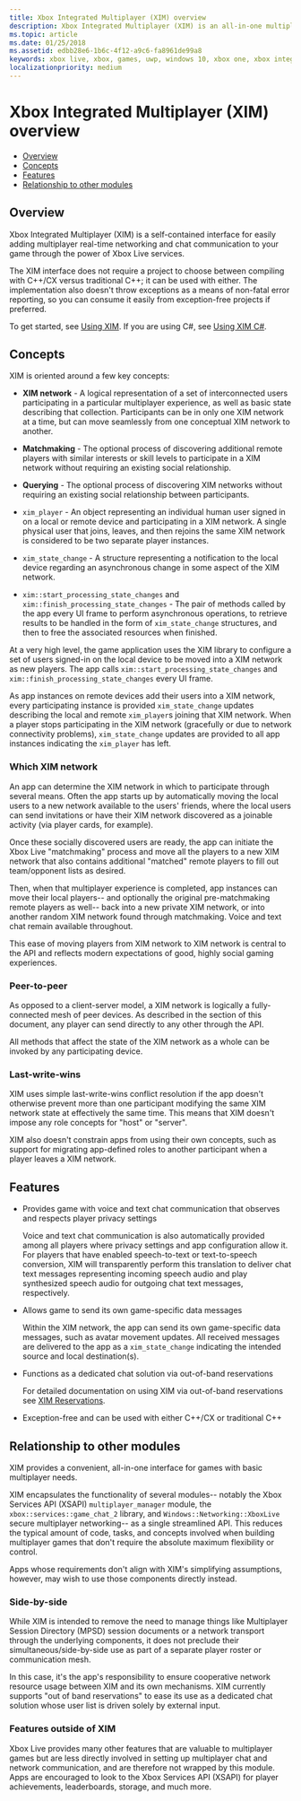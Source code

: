 ```yaml
---
title: Xbox Integrated Multiplayer (XIM) overview
description: Xbox Integrated Multiplayer (XIM) is an all-in-one multiplayer/networking/chat solution for Xbox Live games.
ms.topic: article
ms.date: 01/25/2018
ms.assetid: edbb28e6-1b6c-4f12-a9c6-fa8961de99a8
keywords: xbox live, xbox, games, uwp, windows 10, xbox one, xbox integrated multiplayer
localizationpriority: medium
---
```


# Xbox Integrated Multiplayer (XIM) overview

- [Overview](#overview)
- [Concepts](#concepts)
- [Features](#features)
- [Relationship to other modules](#relationship-to-other-modules)


## Overview

Xbox Integrated Multiplayer (XIM) is a self-contained interface for easily adding multiplayer real-time networking and chat communication to your game through the power of Xbox Live services.

The XIM interface does not require a project to choose between compiling with C++/CX versus traditional C++; it can be used with either.
The implementation also doesn't throw exceptions as a means of non-fatal error reporting, so you can consume it easily from exception-free projects if preferred.

To get started, see [Using XIM](using-xim.md).
If you are using C#, see [Using XIM C#](using-xim-cs.md).


## Concepts

XIM is oriented around a few key concepts:

- **XIM network** - A logical representation of a set of interconnected users participating in a particular multiplayer experience, as well as basic state describing that collection. Participants can be in only one XIM network at a time, but can move seamlessly from one conceptual XIM network to another.

- **Matchmaking** - The optional process of discovering additional remote players with similar interests or skill levels to participate in a XIM network without requiring an existing social relationship.

- **Querying** - The optional process of discovering XIM networks without requiring an existing social relationship between participants.

- `xim_player` - An object representing an individual human user signed in on a local or remote device and participating in a XIM network. A single physical user that joins, leaves, and then rejoins the same XIM network is considered to be two separate player instances.

- `xim_state_change` - A structure representing a notification to the local device regarding an asynchronous change in some aspect of the XIM network.

- `xim::start_processing_state_changes` and `xim::finish_processing_state_changes` - The pair of methods called by the app every UI frame to perform asynchronous operations, to retrieve results to be handled in the form of `xim_state_change` structures, and then to free the associated resources when finished.

At a very high level, the game application uses the XIM library to configure a set of users signed-in on the local device to be moved into a XIM network as new players.
The app calls `xim::start_processing_state_changes` and `xim::finish_processing_state_changes` every UI frame.

As app instances on remote devices add their users into a XIM network, every participating instance is provided `xim_state_change` updates describing the local and remote `xim_player`s joining that XIM network.
When a player stops participating in the XIM network (gracefully or due to network connectivity problems), `xim_state_change` updates are provided to all app instances indicating the `xim_player` has left.


### Which XIM network

An app can determine the XIM network in which to participate through several means.
Often the app starts up by automatically moving the local users to a new network available to the users' friends, where the local users can send invitations or have their XIM network discovered as a joinable activity (via player cards, for example).

Once these socially discovered users are ready, the app can initiate the Xbox Live "matchmaking" process and move all the players to a new XIM network that also contains additional "matched" remote players to fill out team/opponent lists as desired.

Then, when that multiplayer experience is completed, app instances can move their local players-- and optionally the original pre-matchmaking remote players as well-- back into a new private XIM network, or into another random XIM network found through matchmaking.
Voice and text chat remain available throughout.

This ease of moving players from XIM network to XIM network is central to the API and reflects modern expectations of good, highly social gaming experiences.


### Peer-to-peer

As opposed to a client-server model, a XIM network is logically a fully-connected mesh of peer devices.
As described in the section of this document, any player can send directly to any other through the API.

All methods that affect the state of the XIM network as a whole can be invoked by any participating device.


### Last-write-wins

XIM uses simple last-write-wins conflict resolution if the app doesn't otherwise prevent more than one participant modifying the same XIM network state at effectively the same time.
This means that XIM doesn't impose any role concepts for "host" or "server".

XIM also doesn't constrain apps from using their own concepts, such as support for migrating app-defined roles to another participant when a player leaves a XIM network.


## Features

- Provides game with voice and text chat communication that observes and respects player privacy settings

    Voice and text chat communication is also automatically provided among all players where privacy settings and app configuration allow it. For players that have enabled speech-to-text or text-to-speech conversion, XIM will transparently perform this translation to deliver chat text messages representing incoming speech audio and play synthesized speech audio for outgoing chat text messages, respectively.
    
- Allows game to send its own game-specific data messages

    Within the XIM network, the app can send its own game-specific data messages, such as avatar movement updates. All received messages are delivered to the app as a `xim_state_change` indicating the intended source and local destination(s).

- Functions as a dedicated chat solution via out-of-band reservations

    For detailed documentation on using XIM via out-of-band reservations see [XIM Reservations](xim-reservations.md).

- Exception-free and can be used with either C++/CX or traditional C++


## Relationship to other modules

XIM provides a convenient, all-in-one interface for games with basic multiplayer needs.

XIM encapsulates the functionality of several modules-- notably the Xbox Services API (XSAPI) `multiplayer_manager` module, the `xbox::services::game_chat_2` library, and `Windows::Networking::XboxLive` secure multiplayer networking-- as a single streamlined API.
This reduces the typical amount of code, tasks, and concepts involved when building multiplayer games that don't require the absolute maximum flexibility or control.

Apps whose requirements don't align with XIM's simplifying assumptions, however, may wish to use those components directly instead.


### Side-by-side

While XIM is intended to remove the need to manage things like Multiplayer Session Directory (MPSD) session documents or a network transport through the underlying components, it does not preclude their simultaneous/side-by-side use as part of a separate player roster or communication mesh.

In this case, it's the app's responsibility to ensure cooperative network resource usage between XIM and its own mechanisms.
XIM currently supports "out of band reservations" to ease its use as a dedicated chat solution whose user list is driven solely by external input.


### Features outside of XIM

Xbox Live provides many other features that are valuable to multiplayer games but are less directly involved in setting up multiplayer chat and network communication, and are therefore not wrapped by this module.
Apps are encouraged to look to the Xbox Services API (XSAPI) for player achievements, leaderboards, storage, and much more.
